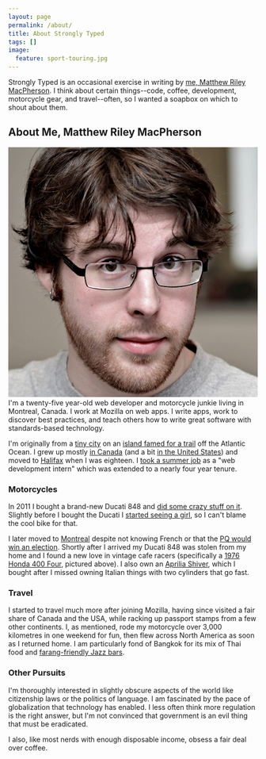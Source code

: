 ```yaml
---
layout: page
permalink: /about/
title: About Strongly Typed
tags: []
image:
  feature: sport-touring.jpg
---
```


Strongly Typed is an occasional exercise in writing by [me, Matthew Riley MacPherson](http://lonelyvegan.com). I think about certain things--code, coffee, development, motorcycle gear, and travel--often, so I wanted a soapbox on which to shout about them.

## About Me, Matthew Riley MacPherson

<img src="/images/matt-techshop.jpg" alt="A photo of me" id="about-me-photo" class="about-photo">I'm a twenty-five year-old web developer and motorcycle junkie living in Montreal, Canada. I work at Mozilla on web apps. I write apps, work to discover best practices, and teach others how to write great software with standards-based technology.

I'm originally from a [tiny city](http://en.wikipedia.org/wiki/Sydney,_Nova_Scotia) on an [island famed for a trail](http://en.wikipedia.org/wiki/Cape_Breton_Island) off the Atlantic Ocean. I grew up mostly [in Canada](http://en.wikipedia.org/wiki/Calgary) (and a bit [in the United States](http://en.wikipedia.org/wiki/Lincoln,_Nebraska)) and moved to [Halifax](http://en.wikipedia.org/wiki/Halifax_Regional_Municipality) when I was eighteen. I [took a summer job](http://novascotia.ca/) as a "web development intern" which was extended to a nearly four year tenure.

### Motorcycles

In 2011 I bought a brand-new Ducati 848 and [did some crazy stuff on it](http://triggersandsparks.com/blog/how-a-motorcycle-made-me-a-better-businessperson/). Slightly before I bought the Ducati I [started seeing a girl](http://twitter.com/sarahsemark), so I can't blame the cool bike for that.

I later moved to [Montreal](http://en.wikipedia.org/wiki/Montreal) despite not knowing French or that the [PQ would win an election](http://en.wikipedia.org/wiki/Quebec_general_election,_2012). Shortly after I arrived my Ducati 848 was stolen from my home and I found a new love in vintage cafe racers (specifically a [1976 Honda 400 Four](http://en.wikipedia.org/wiki/Honda_CB400F), pictured above). I also own an [Aprilia Shiver](http://en.wikipedia.org/wiki/Aprilia_SL_750_Shiver), which I bought after I missed owning Italian things with two cylinders that go fast.

### Travel

I started to travel much more after joining Mozilla, having since visited a fair share of Canada and the USA, while racking up passport stamps from a few other continents. I, as mentioned, rode my motorcycle over 3,000 kilometres in one weekend for fun, then flew across North America as soon as I returned home. I am particularly fond of Bangkok for its mix of Thai food and [farang-friendly Jazz bars](https://foursquare.com/v/the-iron-fairies--co/4bd98c220115c9b67da47780).

### Other Pursuits

I'm thoroughly interested in slightly obscure aspects of the world like citizenship laws or the politics of language. I am fascinated by the pace of globalization that technology has enabled. I less often think more regulation is the right answer, but I'm not convinced that government is an evil thing that must be eradicated.

I also, like most nerds with enough disposable income, obsess a fair deal over coffee.
